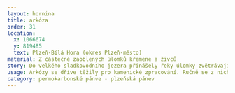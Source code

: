 ```yaml
---
layout: hornina
title: arkóza
order: 31
location:
  x: 1066674
  y: 819485
  text: Plzeň-Bílá Hora (okres Plzeň-město)
material: Z částečně zaoblených úlomků křemene a živců
story: Do velkého sladkovodního jezera přinášely řeky úlomky zvětrávajích hornin z okolních hor. Zrníčka písku, tvořená nejčastěji křemenem a živcem, se hromadila na dně. Díky druhotným minerálům, které se později usadily v mezerách mezi pískovými zrnky a také díky tlaku nadložních vrstev vznikla z písků pevná hornina.
usage: Arkózy se dříve těžily pro kamenické zpracování. Ručně se z nich otesávaly bloky pro stavby. Z arkózových bloků je postaveno mnoho památek v Plzni a okolí - např. chrám sv. Bartoloměje na plzeńském Náměstí Republiky. Sochařům a kameníkům arkóza poslouží podobně jako pískovec. Některé arkózy v tropickém klimatu druhohor a třetihor zvětraly, živce se přeměnily na jílové minerály. Tak vznikla ložiska kaolinu, který používámě při výrobě keramiky a papíru.
category: permokarbonské pánve - plzeňská pánev
---
```


